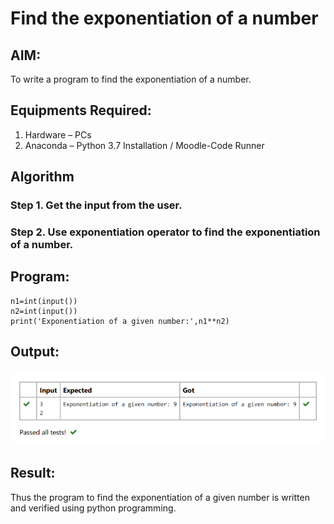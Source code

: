 # Find the exponentiation of a number

## AIM:
To write a program to find the exponentiation of a number.

## Equipments Required:
1. Hardware – PCs
2. Anaconda – Python 3.7 Installation / Moodle-Code Runner

## Algorithm
### Step 1. Get the input from the user.
### Step 2. Use exponentiation operator to find the exponentiation of a number.

## Program:
```
n1=int(input())
n2=int(input())
print('Exponentiation of a given number:',n1**n2)
```

## Output:
![exponentiation of a number](output.png)


## Result:
Thus the program to find the exponentiation of a given number is written and verified using python programming.
